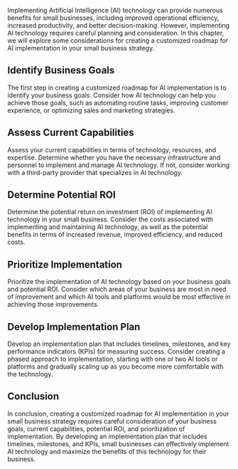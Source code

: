 

Implementing Artificial Intelligence (AI) technology can provide numerous benefits for small businesses, including improved operational efficiency, increased productivity, and better decision-making. However, implementing AI technology requires careful planning and consideration. In this chapter, we will explore some considerations for creating a customized roadmap for AI implementation in your small business strategy.

Identify Business Goals
-----------------------

The first step in creating a customized roadmap for AI implementation is to identify your business goals. Consider how AI technology can help you achieve those goals, such as automating routine tasks, improving customer experience, or optimizing sales and marketing strategies.

Assess Current Capabilities
---------------------------

Assess your current capabilities in terms of technology, resources, and expertise. Determine whether you have the necessary infrastructure and personnel to implement and manage AI technology. If not, consider working with a third-party provider that specializes in AI technology.

Determine Potential ROI
-----------------------

Determine the potential return on investment (ROI) of implementing AI technology in your small business. Consider the costs associated with implementing and maintaining AI technology, as well as the potential benefits in terms of increased revenue, improved efficiency, and reduced costs.

Prioritize Implementation
-------------------------

Prioritize the implementation of AI technology based on your business goals and potential ROI. Consider which areas of your business are most in need of improvement and which AI tools and platforms would be most effective in achieving those improvements.

Develop Implementation Plan
---------------------------

Develop an implementation plan that includes timelines, milestones, and key performance indicators (KPIs) for measuring success. Consider creating a phased approach to implementation, starting with one or two AI tools or platforms and gradually scaling up as you become more comfortable with the technology.

Conclusion
----------

In conclusion, creating a customized roadmap for AI implementation in your small business strategy requires careful consideration of your business goals, current capabilities, potential ROI, and prioritization of implementation. By developing an implementation plan that includes timelines, milestones, and KPIs, small businesses can effectively implement AI technology and maximize the benefits of this technology for their business.
